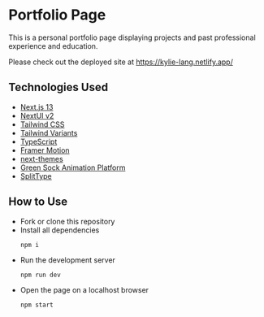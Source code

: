 # Portfolio Page

This is a personal portfolio page displaying projects and past professional experience and education. 

Please check out the deployed site at https://kylie-lang.netlify.app/

## Technologies Used

- [Next.js 13](https://nextjs.org/docs/getting-started)
- [NextUI v2](https://nextui.org/)
- [Tailwind CSS](https://tailwindcss.com/)
- [Tailwind Variants](https://tailwind-variants.org)
- [TypeScript](https://www.typescriptlang.org/)
- [Framer Motion](https://www.framer.com/motion/)
- [next-themes](https://github.com/pacocoursey/next-themes)
- [Green Sock Animation Platform](https://gsap.com/docs/v3/)
- [SplitType](https://www.npmjs.com/package/split-type)

## How to Use
- Fork or clone this repository
- Install all dependencies
    ```
    npm i
    ```
- Run the development server
    ```
    npm run dev
    ```
- Open the page on a localhost browser
    ```
    npm start
    ```